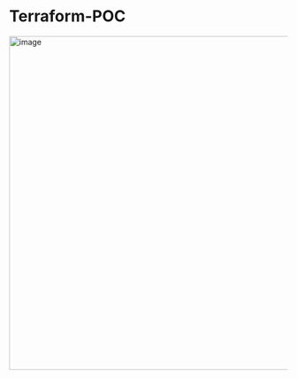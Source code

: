 # Terraform-POC

<img width="603" alt="image" src="https://user-images.githubusercontent.com/28689837/235117719-5dec9913-74c9-46d7-847a-87da5a3621d0.png">
